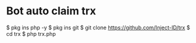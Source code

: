 # Bot auto claim trx
 $ pkg ins php -y
 $ pkg ins git 
 $ git clone https://github.com/Inject-ID/trx
 $ cd trx
 $ php trx.php




